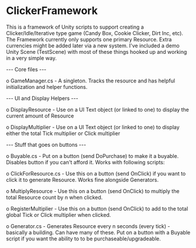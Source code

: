 # ClickerFramework

This is a framework of Unity scripts to support creating a Clicker/Idle/Iterative type game (Candy Box, Cookie Clicker, Dirt Inc, etc).
The Framework currently only supports one primary Resource. Extra currencies might be added later via a new system.
I've included a demo Unity Scene (TestScene) with most of these things hooked up and working in a very simple way.

--- Core files ---

o GameManager.cs - A singleton. Tracks the resource and has helpful initialization and helper functions.


--- UI and Display Helpers ---

o DisplayResource - Use on a UI Text object (or linked to one) to display the current amount of Resource

o DisplayMultiplier - Use on a UI Text object (or linked to one) to display either the total Tick multiplier or Click multiplier


--- Stuff that goes on buttons ---

o Buyable.cs - Put on a button (send DoPurchase) to make it a buyable. Disables button if you can't afford it. Works with following scripts:

o ClickForResource.cs - Use this on a button (send OnClick) if you want to click it to generate Resource. Works fine alongside Generators.

o MultiplyResource - Use this on a button (send OnClick) to multiply the total Resource count by n when clicked.

o RegisterMultiplier - Use this on a button (send OnClick) to add to the total global Tick or Click multiplier when clicked.

o Generator.cs - Generates Resource every n seconds (every tick) - basically a building. Can have many of these.  Put on a button with a Buyable script if you want the ability to to be purchaseable/upgradeable.


